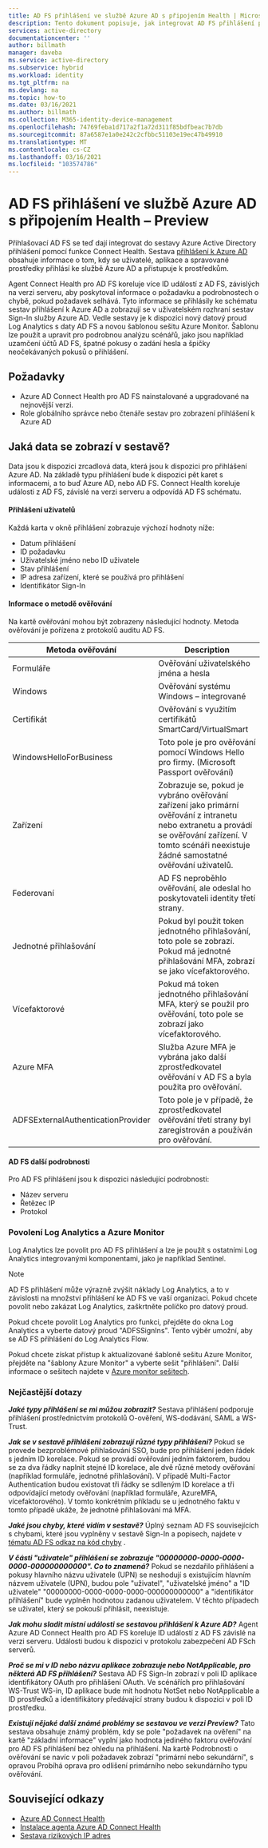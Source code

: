 ```yaml
---
title: AD FS přihlášení ve službě Azure AD s připojením Health | Microsoft Docs
description: Tento dokument popisuje, jak integrovat AD FS přihlášení pomocí sestavy Azure AD Connect Health přihlášení.
services: active-directory
documentationcenter: ''
author: billmath
manager: daveba
ms.service: active-directory
ms.subservice: hybrid
ms.workload: identity
ms.tgt_pltfrm: na
ms.devlang: na
ms.topic: how-to
ms.date: 03/16/2021
ms.author: billmath
ms.collection: M365-identity-device-management
ms.openlocfilehash: 74769feba1d717a2f1a72d311f85bdfbeac7b7db
ms.sourcegitcommit: 87a6587e1a0e242c2cfbbc51103e19ec47b49910
ms.translationtype: MT
ms.contentlocale: cs-CZ
ms.lasthandoff: 03/16/2021
ms.locfileid: "103574786"
---
```

# <a name="ad-fs-sign-ins-in-azure-ad-with-connect-health---preview"></a>AD FS přihlášení ve službě Azure AD s připojením Health – Preview

Přihlašovací AD FS se teď dají integrovat do sestavy Azure Active Directory přihlášení pomocí funkce Connect Health. Sestava [přihlášení k Azure AD](https://docs.microsoft.com/azure/active-directory/reports-monitoring/concept-all-sign-ins#:~:text=Interactive%20user%20sign-ins%20are%20sign-ins%20where%20a%20user,to%20Azure%20AD%20or%20to%20a%20helper%20app.) obsahuje informace o tom, kdy se uživatelé, aplikace a spravované prostředky přihlásí ke službě Azure AD a přistupuje k prostředkům. 

Agent Connect Health pro AD FS koreluje více ID událostí z AD FS, závislých na verzi serveru, aby poskytoval informace o požadavku a podrobnostech o chybě, pokud požadavek selhává. Tyto informace se přihlásily ke schématu sestav přihlášení k Azure AD a zobrazují se v uživatelském rozhraní sestav Sign-In služby Azure AD. Vedle sestavy je k dispozici nový datový proud Log Analytics s daty AD FS a novou šablonou sešitu Azure Monitor. Šablonu lze použít a upravit pro podrobnou analýzu scénářů, jako jsou například uzamčení účtů AD FS, špatné pokusy o zadání hesla a špičky neočekávaných pokusů o přihlášení.

## <a name="prerequisites"></a>Požadavky
* Azure AD Connect Health pro AD FS nainstalované a upgradované na nejnovější verzi.
* Role globálního správce nebo čtenáře sestav pro zobrazení přihlášení k Azure AD

## <a name="what-data-is-displayed-in-the-report"></a>Jaká data se zobrazí v sestavě?
Data jsou k dispozici zrcadlová data, která jsou k dispozici pro přihlášení Azure AD. Na základě typu přihlášení bude k dispozici pět karet s informacemi, a to buď Azure AD, nebo AD FS. Connect Health koreluje události z AD FS, závislé na verzi serveru a odpovídá AD FS schématu. 



#### <a name="user-sign-ins"></a>Přihlášení uživatelů 
Každá karta v okně přihlášení zobrazuje výchozí hodnoty níže:
* Datum přihlášení
* ID požadavku
* Uživatelské jméno nebo ID uživatele
* Stav přihlášení
* IP adresa zařízení, které se používá pro přihlášení
* Identifikátor Sign-In

#### <a name="authentication-method-information"></a>Informace o metodě ověřování
Na kartě ověřování mohou být zobrazeny následující hodnoty. Metoda ověřování je pořízena z protokolů auditu AD FS.

|Metoda ověřování|Description|
|-----|-----|
|Formuláře|Ověřování uživatelského jména a hesla|
|Windows|Ověřování systému Windows – integrované|
|Certifikát|Ověřování s využitím certifikátů SmartCard/VirtualSmart|
|WindowsHelloForBusiness|Toto pole je pro ověřování pomocí Windows Hello pro firmy. (Microsoft Passport ověřování)|
|Zařízení | Zobrazuje se, pokud je vybráno ověřování zařízení jako primární ověřování z intranetu nebo extranetu a provádí se ověřování zařízení.  V tomto scénáři neexistuje žádné samostatné ověřování uživatelů.| 
|Federovaní|AD FS neproběhlo ověřování, ale odeslal ho poskytovateli identity třetí strany.|
|Jednotné přihlašování |Pokud byl použit token jednotného přihlašování, toto pole se zobrazí. Pokud má jednotné přihlašování MFA, zobrazí se jako vícefaktorového.|
|Vícefaktorové|Pokud má token jednotného přihlašování MFA, který se použil pro ověřování, toto pole se zobrazí jako vícefaktorového.|
|Azure MFA|Služba Azure MFA je vybrána jako další zprostředkovatel ověřování v AD FS a byla použita pro ověřování.|
|ADFSExternalAuthenticationProvider|Toto pole je v případě, že zprostředkovatel ověřování třetí strany byl zaregistrován a používán pro ověřování.|


#### <a name="ad-fs-additional-details"></a>AD FS další podrobnosti
Pro AD FS přihlášení jsou k dispozici následující podrobnosti:
* Název serveru
* Řetězec IP
* Protokol

### <a name="enabling-log-analytics-and-azure-monitor"></a>Povolení Log Analytics a Azure Monitor
Log Analytics lze povolit pro AD FS přihlášení a lze je použít s ostatními Log Analytics integrovanými komponentami, jako je například Sentinel.

> [!NOTE] 
> AD FS přihlášení může výrazně zvýšit náklady Log Analytics, a to v závislosti na množství přihlášení ke AD FS ve vaší organizaci. Pokud chcete povolit nebo zakázat Log Analytics, zaškrtněte políčko pro datový proud.

Pokud chcete povolit Log Analytics pro funkci, přejděte do okna Log Analytics a vyberte datový proud "ADFSSignIns". Tento výběr umožní, aby se AD FS přihlášení do Log Analytics Flow.

Pokud chcete získat přístup k aktualizované šabloně sešitu Azure Monitor, přejděte na "šablony Azure Monitor" a vyberte sešit "přihlášení".
Další informace o sešitech najdete v [Azure monitor sešitech](https://aka.ms/adfssigninspreview).




### <a name="frequently-asked-questions"></a>Nejčastější dotazy
***Jaké typy přihlášení se mi můžou zobrazit?***
Sestava přihlášení podporuje přihlášení prostřednictvím protokolů O-ověření, WS-dodávání, SAML a WS-Trust. 

***Jak se v sestavě přihlášení zobrazují různé typy přihlášení?***
Pokud se provede bezproblémové přihlašování SSO, bude pro přihlášení jeden řádek s jedním ID korelace.
Pokud se provádí ověřování jedním faktorem, budou se za dva řádky naplnit stejné ID korelace, ale dvě různé metody ověřování (například formuláře, jednotné přihlašování).
V případě Multi-Factor Authentication budou existovat tři řádky se sdíleným ID korelace a tři odpovídající metody ověřování (například formuláře, AzureMFA, vícefaktorového). V tomto konkrétním příkladu se u jednotného faktu v tomto případě ukáže, že jednotné přihlašování má MFA.

***Jaké jsou chyby, které vidím v sestavě?***
Úplný seznam AD FS souvisejících s chybami, které jsou vyplněny v sestavě Sign-In a popisech, najdete v [tématu AD FS odkaz na kód chyby](https://adfshelp.microsoft.com/References/ConnectHealthErrorCodeReference) .

***V části "uživatele" přihlášení se zobrazuje "00000000-0000-0000-0000-000000000000". Co to znamená?***
Pokud se nezdařilo přihlášení a pokusy hlavního názvu uživatele (UPN) se neshodují s existujícím hlavním názvem uživatele (UPN), budou pole "uživatel", "uživatelské jméno" a "ID uživatele" "00000000-0000-0000-0000-000000000000" a "identifikátor přihlášení" bude vyplněn hodnotou zadanou uživatelem. V těchto případech se uživatel, který se pokouší přihlásit, neexistuje.

***Jak mohu sladit místní události se sestavou přihlášení k Azure AD?***
Agent Azure AD Connect Health pro AD FS koreluje ID událostí z AD FS závislé na verzi serveru. Události budou k dispozici v protokolu zabezpečení AD FSch serverů. 

***Proč se mi v ID nebo názvu aplikace zobrazuje nebo NotApplicable, pro některá AD FS přihlášení?***
Sestava AD FS Sign-In zobrazí v poli ID aplikace identifikátory OAuth pro přihlášení OAuth. Ve scénářích pro přihlašování WS-Trust WS-in, ID aplikace bude mít hodnotu NotSet nebo NotApplicable a ID prostředků a identifikátory předávající strany budou k dispozici v poli ID prostředku.

***Existují nějaké další známé problémy se sestavou ve verzi Preview?***
Tato sestava obsahuje známý problém, kdy se pole "požadavek na ověření" na kartě "základní informace" vyplní jako hodnota jediného faktoru ověřování pro AD FS přihlášení bez ohledu na přihlášení. Na kartě Podrobnosti o ověřování se navíc v poli požadavek zobrazí "primární nebo sekundární", s opravou Probíhá oprava pro odlišení primárního nebo sekundárního typu ověřování.


## <a name="related-links"></a>Související odkazy
* [Azure AD Connect Health](./whatis-azure-ad-connect.md)
* [Instalace agenta Azure AD Connect Health](how-to-connect-health-agent-install.md)
* [Sestava rizikových IP adres](how-to-connect-health-adfs-risky-ip.md)





